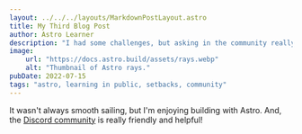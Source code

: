 ```yaml
---
layout: ../../../layouts/MarkdownPostLayout.astro
title: My Third Blog Post
author: Astro Learner
description: "I had some challenges, but asking in the community really helped!"
image:
    url: "https://docs.astro.build/assets/rays.webp"
    alt: "Thumbnail of Astro rays."
pubDate: 2022-07-15
tags: "astro, learning in public, setbacks, community"
---
```

It wasn't always smooth sailing, but I'm enjoying building with Astro. And, the [Discord community](https://astro.build/chat) is really friendly and helpful!
